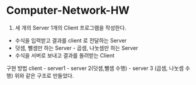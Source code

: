 # Computer-Network-HW
1. 세 개의 Server 1개의 Client 프로그램을 작성한다. 
- 수식을 입력받고 결과를 client 로 전달하는 Server 
- 덧셈, 뺄셈만 하는 Server - 곱셈, 나눗셈만 하는 Server 
- 수식을 서버로 보내고 결과를 돌려받는 Client

구현 방법
client - server1 - server 2(덧셈,뺄셈 수행)
                 - server 3 (곱셈, 나눗셈 수행)
위와 같은 구조로 만들었다.
